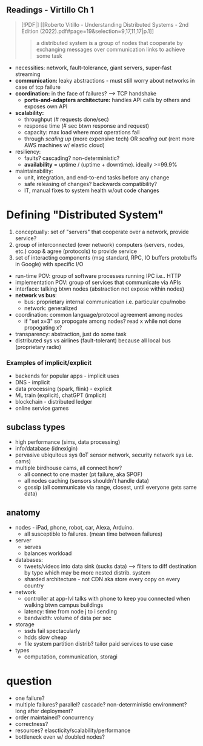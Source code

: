 ## Readings - Virtillo Ch 1
> [!PDF|] [[Roberto Vitillo - Understanding Distributed Systems - 2nd Edition (2022).pdf#page=19&selection=9,17,11,17|p.1]]
> >  a distributed system is a group of nodes that cooperate by exchanging messages over communication links to achieve some task

- necessities: network, fault-tolerance, giant servers, super-fast streaming
- **communication:** leaky abstractions - must still worry about networks in case of tcp failure
- **coordination:** in the face of failures? --> TCP handshake
	- **ports-and-adapters architecture:** handles API calls by others and exposes own API
- **scalability:** 
	- throughput (# requests done/sec)
	- response time (# sec btwn response and request)
	- capacity: max load where most operations fail
	- through *scaling up* (more expensive tech) OR *scaling out* (rent more AWS machines w/ elastic cloud)
- resiliency:
	- faults? cascading? non-deterministic? 
	- **availability** = uptime / (uptime + downtime). ideally >=99.9%
- maintainability: 
	- unit, integration, and end-to-end tasks before any change
	- safe releasing of changes? backwards compatibility?
	- IT, manual fixes to system health w/out code changes

# Defining "Distributed System"
1. conceptually: set of "servers" that cooperate over a network, provide service?
2. group of interconnected (over network) computers (servers, nodes, etc.) coop & agree (protocols) to provide service
3. set of interacting components (msg standard, RPC, IO buffers protobuffs in Google) with specific I/O 

- run-time POV: group of software processes running IPC i.e.. HTTP
- implementation POV: group of services that communicate via APIs
- interface: talking btwn nodes (abstraction not expose within nodes)
- **network vs bus**: 
	- bus: proprietary internal communication i.e. particular cpu/mobo
	- network: generalized
- coordination: common language/protocol agreement among nodes
	- if "set x=3" so propogate among nodes? read x while not done propogating x? 
- transparency: abstraction, just do some task
- distributed sys vs airlines (fault-tolerant) because all local bus (proprietary radio)
### Examples of implicit/explicit
- backends for popular apps - implicit uses
- DNS - implicit
- data processing (spark, flink) - explicit
- ML train (explicit), chatGPT (implicit)
- blockchain - distributed ledger
- online service games 
## subclass types
- high performance (sims, data processing)
- info/database (idnexigin)
- pervasive ubiquitous sys (IoT sensor network, security network sys i.e. cams)
- multiple birdhouse cams, all connect how?
	- all connect to one master (pt failure, aka SPOF)
	- all nodes caching (sensors shouldn't handle data)
	- gossip (all communicate via range, closest, until everyone gets same data)
## anatomy
- nodes - iPad, phone, robot, car, Alexa, Arduino. 
	- all susceptible to failures. (mean time between failures)
- server
	- serves
	- balances workload
- databases:
	- tweets/videos into data sink (sucks data) --> filters to diff destination by type which may be more nested distrib. system
	- sharded architecture - not CDN aka store every copy on every country 
- network
	- controller at app-lvl talks with phone to keep you connected when walking btwn campus buildings
	- latency: time from node j to i sending
	- bandwidth: volume of data per sec
- storage
	- ssds fail spectacularly
	- hdds slow cheap 
	- file system partition distrib?  tailor paid services to use case
- types
	- computation, communication, storagi

# question
- one failure? 
- multiple failures? parallel? cascade? non-deterministic environment? long after deployment?
- order maintained? concurrency
- correctness? 
- resources? elascticity/scalability/performance
- bottleneck even w/ doubled nodes? 

